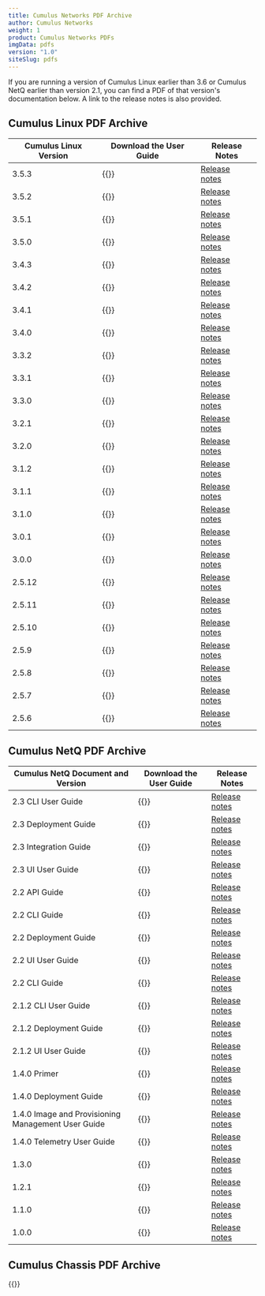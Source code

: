 ```yaml
---
title: Cumulus Networks PDF Archive
author: Cumulus Networks
weight: 1
product: Cumulus Networks PDFs
imgData: pdfs
version: "1.0"
siteSlug: pdfs
---
```


If you are running a version of Cumulus Linux earlier than 3.6 or Cumulus NetQ earlier than version 2.1, you can find a PDF of that version's documentation below. A link to the release notes is also provided.

## Cumulus Linux PDF Archive

| Cumulus Linux Version | Download the User Guide                   | Release Notes               |
| --------------------- | ----------------------------------------- | --------------------------- |
| 3.5.3                 | {{<exlink url="https://drive.google.com/file/d/1pEA0pUEW4-1qlKKO7q0-R0mKjqgDhZ5x/view?usp=sharing" text="3.5.3 PDF">}} | [Release notes](https://support.cumulusnetworks.com/hc/en-us/articles/115015543848) |
| 3.5.2                 | {{<exlink url="https://drive.google.com/file/d/1UZ0W1I17FOR1ysbVlO7I6GIpNYSAv3IP/view?usp=sharing" text="3.5.2 PDF">}} | [Release notes](https://support.cumulusnetworks.com/hc/en-us/articles/115015543848) |
| 3.5.1                 | {{<exlink url="https://drive.google.com/file/d/1sOajT8pCBM9a5afu-dw6X-6Spt40uKfG/view?usp=sharing" text="3.5.1 PDF">}} | [Release notes](https://support.cumulusnetworks.com/hc/en-us/articles/115015543848) |
| 3.5.0                 | {{<exlink url="https://drive.google.com/file/d/1_77_pdyRPMjzkqpA75GsE0G0uVQmfxnW/view?usp=sharing" text="3.5.0 PDF">}} | [Release notes](https://support.cumulusnetworks.com/hc/en-us/articles/115015543848) |
| 3.4.3                 | {{<exlink url="https://drive.google.com/file/d/1U9zbTS5I29XPR0vZPNqJOwBGPl-6ZnFF/view?usp=sharing" text="3.4.3 PDF">}} | [Release notes](https://support.cumulusnetworks.com/hc/en-us/articles/115014754307) |
| 3.4.2                 | {{<exlink url="https://drive.google.com/file/d/1F3UiTTNf4-06Pql4jVQufu3QGRhxd88t/view?usp=sharing" text="3.4.2 PDF">}} | [Release notes](https://support.cumulusnetworks.com/hc/en-us/articles/115013055508) |
| 3.4.1                 | {{<exlink url="https://drive.google.com/file/d/1mY9f7B6YrqSnvlgJ_J0rhajL2umQGagn/view?usp=sharing" text="3.4.1 PDF">}} | [Release notes](https://support.cumulusnetworks.com/hc/en-us/articles/115012218847) |
| 3.4.0                 | {{<exlink url="https://drive.google.com/file/d/1Pa5DWr6jipLTWE2oIKTxOeBnWMywQUeu/view?usp=sharing" text="3.4.0 PDF">}} | [Release notes](https://support.cumulusnetworks.com/hc/en-us/articles/115011217808) |
| 3.3.2                  | {{<exlink url="https://drive.google.com/file/d/1Mn7e1Xk_d5FMqlurX5L0mWYQjRz1Tm3x/view?usp=sharing" text="3.3.2 PDF">}} | [Release notes](https://support.cumulusnetworks.com/hc/en-us/articles/115009424527-Cumulus-Linux-3-3-2-Release-Notes) |
| 3.3.1                  | {{<exlink url="https://drive.google.com/file/d/1tXolCI_AEgXpXckhk5GCDlPT_f6vK6qs/view?usp=sharing" text="3.3.1 PDF">}} | [Release notes](https://support.cumulusnetworks.com/hc/en-us/articles/115008051208-Cumulus-Linux-3-3-1-Release-Notes) |
| 3.3.0                | {{<exlink url="https://drive.google.com/file/d/1XnXt1nPN17hBzKDB1m2BNKurmzn3wrys/view?usp=sharing" text="3.3.0 PDF">}} | [Release notes](https://support.cumulusnetworks.com/hc/en-us/articles/115005751148-Cumulus-Linux-3-3-0-Release-Notes) |
| 3.2.1                | {{<exlink url="https://drive.google.com/file/d/1iIwu_v9yDhzgXKUr6FPLwvSC2FPa8Rb1/view?usp=sharing" text="3.2.1 PDF">}} | [Release notes](https://support.cumulusnetworks.com/hc/en-us/articles/115002201048) |
| 3.2.0                | {{<exlink url="https://drive.google.com/file/d/1fcsf4fi6JZiI7kov2bsxAb3Q3ikBZskP/view?usp=sharing" text="3.2.0 PDF">}} | [Release notes](https://support.cumulusnetworks.com/hc/en-us/articles/232013208-Cumulus-Linux-3-2-0-Release-Notes) |
| 3.1.2                 | {{<exlink url="https://drive.google.com/file/d/1-NcfR6j1wbxXokAxCh04y9Pf3ZHsRNus/view?usp=sharing" text="3.1.2 PDF">}} | [Release notes](https://support.cumulusnetworks.com/hc/en-us/articles/231974068-Cumulus-Linux-3-1-2-Release-Notes) |
| 3.1.1                | {{<exlink url="https://drive.google.com/file/d/1V7tiGPn9ZD1H_DZX1wnKbBWYwQFAwp5I/view?usp=sharing" text="3.1.1 PDF">}} | [Release notes](https://support.cumulusnetworks.com/hc/en-us/articles/228283788-Cumulus-Linux-3-1-1-Release-Notes) |
| 3.1.0                | {{<exlink url="https://drive.google.com/file/d/1AjKT7MhGhz9izdRvPnb74WqS5xL7toAN/view?usp=sharing" text="3.1.0 PDF">}} | [Release notes](https://support.cumulusnetworks.com/hc/en-us/articles/224473608-Cumulus-Linux-3-1-0-Release-Notes) |
| 3.0.1                | {{<exlink url="https://drive.google.com/file/d/1p0E8InifrSc0-cxiUj6Vn4G2rL52xnQ9/view?usp=sharing" text="3.0.1 PDF">}} | [Release notes](https://support.cumulusnetworks.com/hc/en-us/articles/222822047-Cumulus-Linux-3-0-1-Release-Notes) |
| 3.0.0                | {{<exlink url="https://drive.google.com/file/d/1iG3owSMpyY8thUh0tdWTcv3Dm698vHvz/view?usp=sharing" text="3.0.0 PDF">}} | [Release notes](https://support.cumulusnetworks.com/hc/en-us/articles/217040088-Cumulus-Linux-3-0-0-Release-Notes) |
| 2.5.12                | {{<exlink url="https://drive.google.com/file/d/1U1lmOh1D7ghpQyVwgp6W8McKmNJ0iWPh/view?usp=sharing" text="2.5.12 PDF">}} | [Release notes](https://support.cumulusnetworks.com/hc/en-us/articles/115001896847) |
| 2.5.11                | {{<exlink url="https://drive.google.com/file/d/1gK4Jw94ZETriJcOwM0jzj776HLPv2G_N/view?usp=sharing" text="2.5.11 PDF">}} | [Release notes](https://support.cumulusnetworks.com/hc/en-us/articles/235460667)    |
| 2.5.10                | {{<exlink url="https://drive.google.com/file/d/16c7Usq4nWTszxVx3-UKaIdOtsNpLMUh-/view?usp=sharing" text="2.5.10 PDF">}} | [Release notes](https://support.cumulusnetworks.com/hc/en-us/articles/223501348)    |
| 2.5.9                 | {{<exlink url="https://drive.google.com/file/d/1ljTDU24nXo1ZskAnkUTc8psZaiYDx1pl/view?usp=sharing" text="2.5.9 PDF">}} | [Release notes](https://support.cumulusnetworks.com/hc/en-us/articles/222274627)    |
| 2.5.8                 | {{<exlink url="https://drive.google.com/file/d/1W52-3r6w26K_lNX6Nv_NsoVSYB4VJgmp/view?usp=sharing" text="2.5.8 PDF">}} | [Release notes](https://support.cumulusnetworks.com/hc/en-us/articles/219822308)    |
| 2.5.7                 | {{<exlink url="https://drive.google.com/file/d/1imnGaVF0S_1Bw2VyGCFEt41FeF6cxR-k/view?usp=sharing" text="2.5.7 PDF">}} | [Release notes](https://support.cumulusnetworks.com/hc/en-us/articles/217997967)    |
| 2.5.6                 | {{<exlink url="https://drive.google.com/file/d/1JqnQurBiDtucSjAZ2N5pLsNykaZx0cyE/view?usp=sharing" text="2.5.6 PDF">}} | [Release notes](https://support.cumulusnetworks.com/hc/en-us/articles/216018818)    |

## Cumulus NetQ PDF Archive

| Cumulus NetQ Document and Version                  | Download the User Guide                   | Release Notes               |
| -------------------------------------------------- | ----------------------------------------- | --------------------------- |
| 2.3 CLI User Guide	| {{<exlink url="https://drive.google.com/file/d/1pOWF7VKl_6Ypr0ZBtKWZXAkrx-4WWgG1/view?usp=sharing" text="2.3 CLI Guide PDF" >}} | [Release notes](https://support.cumulusnetworks.com/hc/en-us/articles/360036416953-Cumulus-NetQ-2-3-Release-Notes) |
| 2.3 Deployment Guide	| {{<exlink url="https://drive.google.com/file/d/1ukDblUqrZz13slxtQ6BSu4cenQP4mfY0/view?usp=sharing" text="2.3 Deployment Guide PDF" >}} | [Release notes](https://support.cumulusnetworks.com/hc/en-us/articles/360036416953-Cumulus-NetQ-2-3-Release-Notes) |
| 2.3 Integration Guide	| {{<exlink url="https://drive.google.com/file/d/13M1YNZcZPageySwj_O6heoSKPp8LacU0/view?usp=sharing" text="2.3 Integration Guide PDF" >}} | [Release notes](https://support.cumulusnetworks.com/hc/en-us/articles/360036416953-Cumulus-NetQ-2-3-Release-Notes) |
| 2.3 UI User Guide	    | {{<exlink url="https://drive.google.com/file/d/1K2rG-iV2feYOPs32TW7lHoKA91eiJ_SO/view?usp=sharing" text="2.3 UI Guide PDF" >}} | [Release notes](https://support.cumulusnetworks.com/hc/en-us/articles/360036416953-Cumulus-NetQ-2-3-Release-Notes) |
| 2.2 API Guide | {{<exlink url="https://drive.google.com/file/d/1sQb3qTkZrU0kPUn9ly4om2SbWoF1POiu/view?usp=sharing" text="2.2 API Guide PDF" >}}  | [Release notes](https://support.cumulusnetworks.com/hc/en-us/articles/360025451374-Cumulus-NetQ-2-2-Release-Notes) | 
| 2.2 CLI Guide | {{<exlink url="https://drive.google.com/file/d/1iAqrS2mMg8eko71er5_vZ4Ou9Ct6SHg5/view?usp=sharing" text="2.2 CLI Guide PDF" >}}  | [Release notes](https://support.cumulusnetworks.com/hc/en-us/articles/360025451374-Cumulus-NetQ-2-2-Release-Notes) | 
| 2.2 Deployment Guide | {{<exlink url="https://drive.google.com/file/d/1nw7FzmEHysuheRLm1JrKlsgAnM7k8eSH/view?usp=sharing" text="2.2 Deployment Guide PDF" >}}  | [Release notes](https://support.cumulusnetworks.com/hc/en-us/articles/360025451374-Cumulus-NetQ-2-2-Release-Notes) | 
| 2.2 UI User Guide | {{<exlink url="https://drive.google.com/file/d/1eVhjPi-ovY0dLzbHTTQgeND4EiIHZ5TA/view?usp=sharing" text="2.2 UI Guide PDF" >}}  | [Release notes](https://support.cumulusnetworks.com/hc/en-us/articles/360025451374-Cumulus-NetQ-2-2-Release-Notes) | 
| 2.2 CLI Guide | {{<exlink url="https://drive.google.com/file/d/1sQb3qTkZrU0kPUn9ly4om2SbWoF1POiu/view?usp=sharing" text="2.2 API Guide PDF" >}}  | [Release notes](https://support.cumulusnetworks.com/hc/en-us/articles/360025451374-Cumulus-NetQ-2-2-Release-Notes) | 
| 2.1.2 CLI User Guide | {{<exlink url="https://drive.google.com/file/d/1StA5Hr33uC3DcsmWVU2QinPDmE7yeg8Y/view?usp=sharing" text="2.1.2 CLI Guide PDF" >}}  | [Release notes](https://support.cumulusnetworks.com/hc/en-us/articles/360017779214-Cumulus-NetQ-2-1-Release-Notes) | 
| 2.1.2 Deployment Guide | {{<exlink url="https://drive.google.com/file/d/1GR2deyIg0W7RRa2t76k6NUr4PtU0hYkJ/view?usp=sharing" text="2.1.2 Deployment Guide PDF" >}}  | [Release notes](https://support.cumulusnetworks.com/hc/en-us/articles/360017779214-Cumulus-NetQ-2-1-Release-Notes) | 
| 2.1.2 UI User Guide | {{<exlink url="https://drive.google.com/file/d/11Zbs1xMk-b6ZtagNrg5pW57s6EkRh6lL/view?usp=sharing" text="2.1.2 UI Guide PDF" >}}  | [Release notes](https://support.cumulusnetworks.com/hc/en-us/articles/360017779214-Cumulus-NetQ-2-1-Release-Notes) | 
| 1.4.0 Primer                                       | {{<exlink url="https://drive.google.com/file/d/1hawkERVNygPOow29oQsqbpUo2gKummRi/view?usp=sharing" text="1.4.0 PDF">}}                                  | [Release notes](https://support.cumulusnetworks.com/hc/en-us/articles/360005898274-Cumulus-NetQ-1-4-Release-Notes) |
| 1.4.0 Deployment Guide                             | {{<exlink url="https://drive.google.com/file/d/1N7jbZNaB9kjR0UdtenjEa-fN1j4l4jJi/view?usp=sharing" text="1.4.0 PDF">}} | [Release notes](https://support.cumulusnetworks.com/hc/en-us/articles/360005898274-Cumulus-NetQ-1-4-Release-Notes) |
| 1.4.0 Image and Provisioning Management User Guide | {{<exlink url="https://drive.google.com/file/d/1MYZp5tmsSl0lZenqHk7Ik9fXCcSZiEQm/view?usp=sharing" text="1.4.0 PDF">}} | [Release notes](https://support.cumulusnetworks.com/hc/en-us/articles/360005898274-Cumulus-NetQ-1-4-Release-Notes) |
| 1.4.0 Telemetry User Guide | {{<exlink url="https://drive.google.com/file/d/1YMdVXJX1hIDkn58eTcwG0Q7TBIb8bhWZ/view?usp=sharing" text="1.4.0 PDF">}} | [Release notes](https://support.cumulusnetworks.com/hc/en-us/articles/360005898274-Cumulus-NetQ-1-4-Release-Notes) |
| 1.3.0                                              | {{<exlink url="https://drive.google.com/file/d/1gQgDE1yuBU6RU85PJDmfdWgIQ3OYTOEb/view?usp=sharing" text="1.3.0 PDF">}} | [Release notes](https://support.cumulusnetworks.com/hc/en-us/articles/360002503614-Cumulus-NetQ-1-3-0-Release-Notes) |
| 1.2.1                                              | {{<exlink url="https://drive.google.com/file/d/14fhpONMoT2cy5C2rxuLNGBvDd0i20a7U/view?usp=sharing" text="1.2.1 PDF">}} | [Release notes](https://support.cumulusnetworks.com/hc/en-us/articles/115015123487-Cumulus-NetQ-1-2-Release-Notes) |
| 1.1.0                                              | {{<exlink url="https://drive.google.com/file/d/1nHQ1aPn2PNHSBmj0hVHJUcrDJ4j1OI_Z/view?usp=sharing" text="1.1.0 PDF">}} | [Release notes](https://support.cumulusnetworks.com/hc/en-us/articles/115012060387-Cumulus-NetQ-1-1-0-Release-Notes) |
| 1.0.0                                              | {{<exlink url="https://drive.google.com/file/d/1zXUIX6Tl75SyPI3GjnGR0XZh6ecdPkUS/view?usp=sharing" text="1.0.0 PDF">}} | [Release notes](https://support.cumulusnetworks.com/hc/en-us/articles/115008149727-Cumulus-NetQ-1-0-0-Release-Notes) |

## Cumulus Chassis PDF Archive

{{<exlink url="https://drive.google.com/open?id=1HgxfqpHPR4kQdlkRck98X7fXd9YE4oFh" text="Cumulus Chassis PDF">}}
